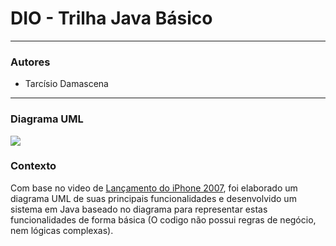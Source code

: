 # DIO - Trilha Java Básico
___

### Autores

 - Tarcísio Damascena
 ___

 ### Diagrama UML 

[![](https://mermaid.ink/img/pako:eNp9U8Fum0AQ_RW0J0cllm2wMRwqWakq9dAoaqocKi5jdmyvCjtoWKzEFv_eBUwEgWYP7M68tztvZpirSEiiiESSQlF8U3BkyGLt2NV4nF-YM8nSEP8sC5VA6lxbuF5fCkwxUaSBd2xUYWD2bFjpowOteTfNTfdl9s6sjWleG7EjZo3VZxpKgGd9Tw5l8cF1prTMcKa0cdpjH9RkoFVT47V1Q6tY96uwy4ExPdFvq-1AWiX0nzI8kDZgqNOctGY_JEg1oH6HM7EyVHxyR6rCZvpoxTMNkjvABfnhBBlIGACMCe6nIWXlqzo8Myp6octsOudHOOMRJPEPbZA1mkHK-Kr2ip_gqPR7h0pOh8U9w24_DG647tlHL5gSUnWB7r1pQerpRBo7FZXT7u33ht3ffx3_sSPGuJsjyih54Qpb_QyUtMPSSIiFOWGGsYjsUQL_jUWsK8sDG_v5TSciMlyiK8pcgsHbbHVOlKpWeBu-enNFDvoPkaUcIC2wsUV0Fa8iWvnzdbAJvaUXhl7oBRvfFW8iWi_mQbhdr7xw4fmb7XZbueLSvLCYh6vNchmE6zDwF_aaX_0D3So5Nw?type=png)](https://mermaid.live/edit#pako:eNp9U8Fum0AQ_RW0J0cllm2wMRwqWakq9dAoaqocKi5jdmyvCjtoWKzEFv_eBUwEgWYP7M68tztvZpirSEiiiESSQlF8U3BkyGLt2NV4nF-YM8nSEP8sC5VA6lxbuF5fCkwxUaSBd2xUYWD2bFjpowOteTfNTfdl9s6sjWleG7EjZo3VZxpKgGd9Tw5l8cF1prTMcKa0cdpjH9RkoFVT47V1Q6tY96uwy4ExPdFvq-1AWiX0nzI8kDZgqNOctGY_JEg1oH6HM7EyVHxyR6rCZvpoxTMNkjvABfnhBBlIGACMCe6nIWXlqzo8Myp6octsOudHOOMRJPEPbZA1mkHK-Kr2ip_gqPR7h0pOh8U9w24_DG647tlHL5gSUnWB7r1pQerpRBo7FZXT7u33ht3ffx3_sSPGuJsjyih54Qpb_QyUtMPSSIiFOWGGsYjsUQL_jUWsK8sDG_v5TSciMlyiK8pcgsHbbHVOlKpWeBu-enNFDvoPkaUcIC2wsUV0Fa8iWvnzdbAJvaUXhl7oBRvfFW8iWi_mQbhdr7xw4fmb7XZbueLSvLCYh6vNchmE6zDwF_aaX_0D3So5Nw)

### Contexto
Com base no video de [Lançamento do iPhone 2007](https://www.youtube.com/watch?v=9ou608QQRq8), foi elaborado um diagrama UML de suas principais funcionalidades e desenvolvido um sistema em Java baseado no diagrama para representar estas funcionalidades de forma básica (O codigo não possui regras de negócio, nem lógicas complexas).